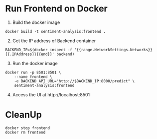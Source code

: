 # Run Frontend on Docker

1. Build the docker image
```shell
docker build -t sentiment-analysis:frontend .
```
2. Get the IP address of Backend container
```shell
BACKEND_IP=$(docker inspect -f '{{range.NetworkSettings.Networks}}{{.IPAddress}}{{end}}' backend)
```
3. Run the docker image
```shell
docker run -p 8501:8501 \
    --name frontend \
    -e BACKEND_API_URL="http://$BACKEND_IP:8000/predict" \
    sentiment-analysis:frontend
```
4. Access the UI at http://localhost:8501


# CleanUp
```shell
docker stop frontend
docker rm frontend
```
